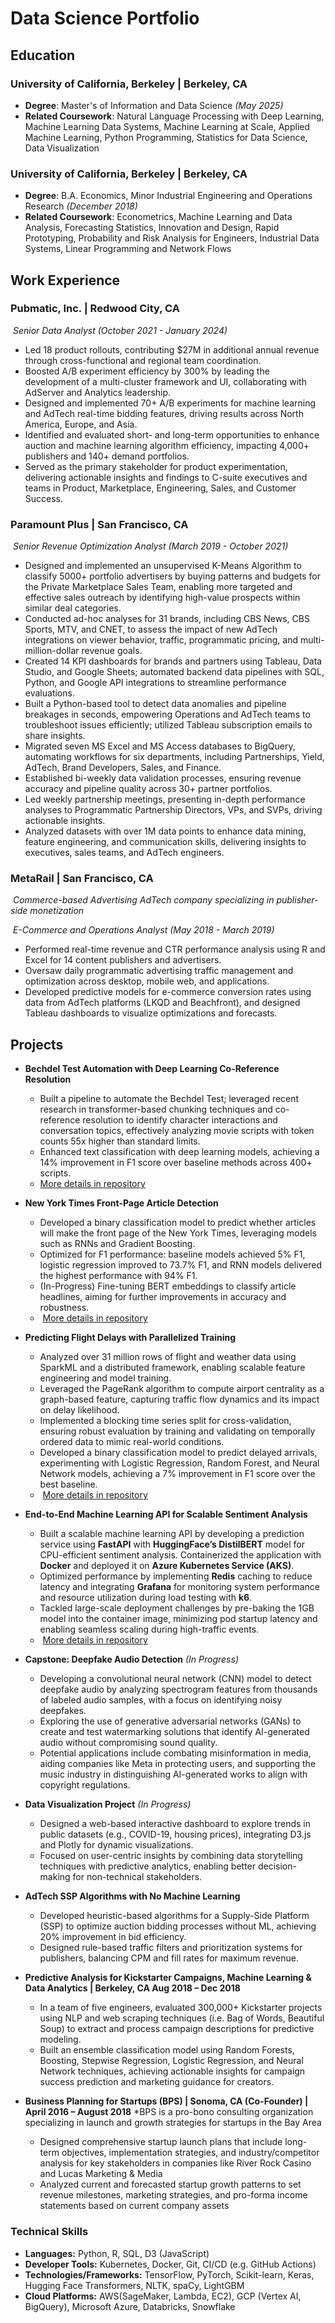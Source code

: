 # Data Science Portfolio

## Education
### University of California, Berkeley | Berkeley, CA
  
  - **Degree**: Master's of Information and Data Science _(May 2025)_
  - **Related Coursework**: Natural Language Processing with Deep Learning, Machine Learning Data Systems, Machine Learning at Scale, Applied Machine Learning, Python Programming, Statistics for Data Science, Data Visualization
  
### University of California, Berkeley | Berkeley, CA
  - **Degree**: B.A. Economics, Minor Industrial Engineering and Operations Research _(December 2018)_
  - **Related Coursework**: Econometrics, Machine Learning and Data Analysis, Forecasting Statistics, Innovation and Design, Rapid Prototyping, Probability and Risk Analysis for Engineers, Industrial Data Systems, Linear Programming and Network Flows

## Work Experience

### Pubmatic, Inc. | Redwood City, CA
&nbsp;_Senior Data Analyst (October 2021 - January 2024)_
  
   - Led 18 product rollouts, contributing $27M in additional annual revenue through cross-functional and regional team coordination.
   - Boosted A/B experiment efficiency by 300% by leading the development of a multi-cluster framework and UI, collaborating with AdServer and Analytics leadership.
   - Designed and implemented 70+ A/B experiments for machine learning and AdTech real-time bidding features, driving results across North America, Europe, and Asia.
   - Identified and evaluated short- and long-term opportunities to enhance auction and machine learning algorithm efficiency, impacting 4,000+ publishers and 140+ demand portfolios.
  - Served as the primary stakeholder for product experimentation, delivering actionable insights and findings to C-suite executives and teams in Product, Marketplace, Engineering, Sales, and Customer Success.
  
### Paramount Plus | San Francisco, CA
&nbsp;_Senior Revenue Optimization Analyst (March 2019 - October 2021)_
  
  - Designed and implemented an unsupervised K-Means Algorithm to classify 5000+ portfolio advertisers by buying patterns and budgets for the Private Marketplace Sales Team, enabling more targeted and effective sales outreach by identifying high-value prospects within similar deal categories.
  - Conducted ad-hoc analyses for 31 brands, including CBS News, CBS Sports, MTV, and CNET, to assess the impact of new AdTech integrations on viewer behavior, traffic, programmatic pricing, and multi-million-dollar revenue goals.
  - Created 14 KPI dashboards for brands and partners using Tableau, Data Studio, and Google Sheets; automated backend data pipelines with SQL, Python, and Google API integrations to streamline performance evaluations.
  - Built a Python-based tool to detect data anomalies and pipeline breakages in seconds, empowering Operations and AdTech teams to troubleshoot issues efficiently; utilized Tableau subscription emails to share insights.
  - Migrated seven MS Excel and MS Access databases to BigQuery, automating workflows for six departments, including Partnerships, Yield, AdTech, Brand Developers, Sales, and Finance.
  - Established bi-weekly data validation processes, ensuring revenue accuracy and pipeline quality across 30+ partner portfolios.
  - Led weekly partnership meetings, presenting in-depth performance analyses to Programmatic Partnership Directors, VPs, and SVPs, driving actionable insights.
  - Analyzed datasets with over 1M data points to enhance data mining, feature engineering, and communication skills, delivering insights to executives, sales teams, and AdTech engineers.
  
### MetaRail | San Francisco, CA
&nbsp;_Commerce-based Advertising AdTech company specializing in publisher-side monetization_

&nbsp;_E-Commerce and Operations Analyst (May 2018 - March 2019)_
  
  - Performed real-time revenue and CTR performance analysis using R and Excel for 14 content publishers and advertisers.
  - Oversaw daily programmatic advertising traffic management and optimization across desktop, mobile web, and applications.
  - Developed predictive models for e-commerce conversion rates using data from AdTech platforms (LKQD and Beachfront), and designed Tableau dashboards to visualize optimizations and forecasts.

## Projects

  - **Bechdel Test Automation with Deep Learning Co-Reference Resolution**
    - Built a pipeline to automate the Bechdel Test; leveraged recent research in transformer-based chunking techniques and co-reference resolution to identify character interactions and conversation topics, effectively analyzing movie scripts with token counts 55x higher than standard limits.
    - Enhanced text classification with deep learning models, achieving a 14% improvement in F1 score over baseline methods across 400+ scripts.
    - [More details in repository](https://github.com/Alec12/Automating-the-Bechdel-Test)
      
  - **New York Times Front-Page Article Detection**
    - Developed a binary classification model to predict whether articles will make the front page of the New York Times, leveraging models such as RNNs and Gradient Boosting.
    - Optimized for F1 performance: baseline models achieved 5% F1, logistic regression improved to 73.7% F1, and RNN models delivered the highest performance with 94% F1.
    - (In-Progress) Fine-tuning BERT embeddings to classify article headlines, aiming for further improvements in accuracy and robustness.
    - &nbsp;[More details in repository](https://github.com/Alec12/NYT-Front-Page-Headline-Detection)

  - **Predicting Flight Delays with Parallelized Training**
    - Analyzed over 31 million rows of flight and weather data using SparkML and a distributed framework, enabling scalable feature engineering and model training.
    - Leveraged the PageRank algorithm to compute airport centrality as a graph-based feature, capturing traffic flow dynamics and its impact on delay likelihood.
    - Implemented a blocking time series split for cross-validation, ensuring robust evaluation by training and validating on temporally ordered data to mimic real-world conditions.
    - Developed a binary classification model to predict delayed arrivals, experimenting with Logistic Regression, Random Forest, and Neural Network models, achieving a 7% improvement in F1 score over the best baseline.
    - &nbsp;[More details in repository](https://github.com/Alec12/Predicting-Flight-Delays-with-Distributed-ML)
      
  - **End-to-End Machine Learning API for Scalable Sentiment Analysis**
    - Built a scalable machine learning API by developing a prediction service using **FastAPI** with **HuggingFace’s DistilBERT** model for CPU-efficient sentiment analysis. Containerized the application with **Docker** and deployed it on **Azure Kubernetes Service (AKS)**.  
    - Optimized performance by implementing **Redis** caching to reduce latency and integrating **Grafana** for monitoring system performance and resource utilization during load testing with **k6**.  
    - Tackled large-scale deployment challenges by pre-baking the 1GB model into the container image, minimizing pod startup latency and enabling seamless scaling during high-traffic events.
    - &nbsp;[More details in repository](https://github.com/Alec12/scalable-DistilBERT-API)
      
  - **Capstone: Deepfake Audio Detection** _(In Progress)_
    - Developing a convolutional neural network (CNN) model to detect deepfake audio by analyzing spectrogram features from thousands of labeled audio samples, with a focus on identifying noisy deepfakes.
    - Exploring the use of generative adversarial networks (GANs) to create and test watermarking solutions that identify AI-generated audio without compromising sound quality.
    - Potential applications include combating misinformation in media, aiding companies like Meta in protecting users, and supporting the music industry in distinguishing AI-generated works to align with copyright regulations.
      
  - **Data Visualization Project** _(In Progress)_
    - Designed a web-based interactive dashboard to explore trends in public datasets (e.g., COVID-19, housing prices), integrating D3.js and Plotly for dynamic visualizations.
    - 	Focused on user-centric insights by combining data storytelling techniques with predictive analytics, enabling better decision-making for non-technical stakeholders.
   
  - **AdTech SSP Algorithms with No Machine Learning**
    - Developed heuristic-based algorithms for a Supply-Side Platform (SSP) to optimize auction bidding processes without ML, achieving 20% improvement in bid efficiency.
    - Designed rule-based traffic filters and prioritization systems for publishers, balancing CPM and fill rates for maximum revenue.
  
  - **Predictive Analysis for Kickstarter Campaigns, Machine Learning & Data Analytics | Berkeley, CA	    Aug 2018 – Dec 2018**
    - In a team of five engineers, evaluated 300,000+ Kickstarter projects using NLP and web scraping techniques (i.e. Bag of Words, Beautiful Soup) to extract and process campaign descriptions for predictive modeling.
    - Built an ensemble classification model using Random Forests, Boosting, Stepwise Regression, Logistic Regression, and Neural Network techniques, achieving actionable insights for campaign success prediction and marketing guidance for creators.
  
  - **Business Planning for Startups (BPS) | Sonoma, CA (Co-Founder) | April 2016 – August 2018**
    *BPS is a pro-bono consulting organization specializing in launch and growth strategies for startups in the Bay Area
    - Designed comprehensive startup launch plans that include long-term objectives, implementation strategies, and industry/competitor analysis for key stakeholders in companies like River Rock Casino and Lucas Marketing & Media
    - Analyzed current and forecasted startup growth patterns to set revenue milestones, marketing strategies, and pro-forma income statements based on current company assets


### Technical Skills
  - **Languages:** Python, R, SQL, D3 (JavaScript)
  - **Developer Tools:** Kubernetes, Docker, Git, CI/CD (e.g. GitHub Actions)
  - **Technologies/Frameworks:** TensorFlow, PyTorch, Scikit-learn, Keras, Hugging Face Transformers, NLTK, spaCy, LightGBM
  - **Cloud Platforms:** AWS(SageMaker, Lambda, EC2), GCP (Vertex AI, BigQuery), Microsoft Azure, Databricks, Snowflake

